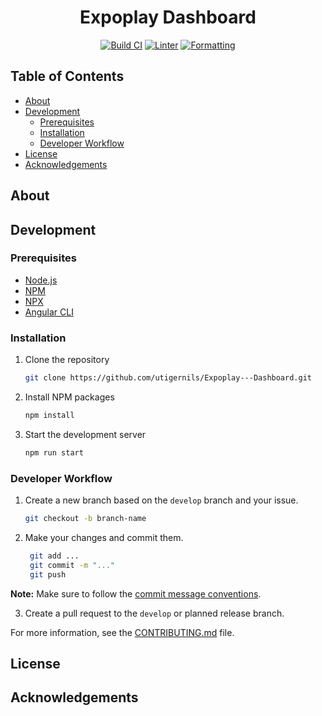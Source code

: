 <div align="center">
    <h1>Expoplay Dashboard</h1>
</div>

<div align="center">
  
[![Build CI](https://github.com/utigernils/Expoplay---Dashboard/actions/workflows/node.js.yml/badge.svg)](https://github.com/utigernils/Expoplay---Dashboard/actions/workflows/node.js.yml)
[![Linter](https://github.com/utigernils/Expoplay---Dashboard/actions/workflows/lint.yml/badge.svg)](https://github.com/utigernils/Expoplay---Dashboard/actions/workflows/lint.yml)
[![Formatting](https://github.com/utigernils/Expoplay---Dashboard/actions/workflows/format.yml/badge.svg)](https://github.com/utigernils/Expoplay---Dashboard/actions/workflows/format.yml)

</div>

## Table of Contents

- [About](#about)
- [Development](#development)
    - [Prerequisites](#prerequisites)
    - [Installation](#installation)
    - [Developer Workflow](#developer-workflow)
- [License](#license)
- [Acknowledgements](#acknowledgements)

## About

## Development

### Prerequisites

- [Node.js](https://nodejs.org/en/)
- [NPM](https://www.npmjs.com/)
- [NPX](https://www.npmjs.com/package/npx)
- [Angular CLI](https://angular.io/cli)

### Installation

1. Clone the repository
    ```sh
    git clone https://github.com/utigernils/Expoplay---Dashboard.git
    ```
2. Install NPM packages
    ```sh
    npm install
    ```
3. Start the development server
    ```sh
    npm run start
    ```

### Developer Workflow

1. Create a new branch based on the `develop` branch and your issue.
    ```sh
    git checkout -b branch-name
    ```
2. Make your changes and commit them.
    ```sh
     git add ...
     git commit -m "..."
     git push
    ```

**Note:** Make sure to follow the [commit message conventions](https://www.conventionalcommits.org/en/v1.0.0/).

3. Create a pull request to the `develop` or planned release branch.

For more information, see the [CONTRIBUTING.md](CONTRIBUTING.md) file.

## License

## Acknowledgements
